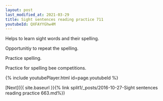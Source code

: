 ```yaml
---
layout: post
last_modified_at: 2021-03-29
title: Sight sentences reading practice 711
youtubeId: QXFAYYGhw4M
---
```

 
 
Helps to learn sight words and their spelling.

Opportunitiy to repeat the spelling. 

Practice spelling. 
 
Practice for spelling bee competitions. 
 
{% include youtubePlayer.html id=page.youtubeId %}
 
 

[Next]({{ site.baseurl }}{% link  split1/_posts/2016-10-27-Sight sentences reading practice 663.md%})
 
